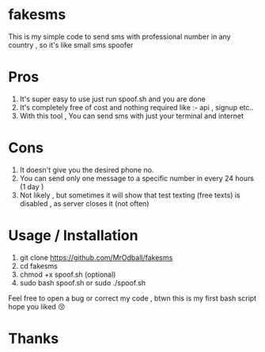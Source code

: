 # fakesms                                                                   
This is my simple code to send sms with professional number in any country , so it's like small sms spoofer

# Pros
1. It's super easy to use just run spoof.sh and you are done
2. It's completely free of cost and nothing required like :- api , signup etc..
3. With this tool , You can send sms with just your terminal and internet

# Cons
1. It doesn't give you the desired phone no.
2. You can send only one message to a specific number in every 24 hours (1 day )
3. Not likely , but sometimes it will show that test texting (free texts) is disabled , as server closes it (not often)


# Usage / Installation

1. git clone https://github.com/MrOdball/fakesms
2. cd fakesms
3. chmod +x spoof.sh (optional)
4. sudo bash spoof.sh or sudo ./spoof.sh


Feel free to open a bug or correct my code , btwn this is my first bash script hope you liked :kissing_closed_eyes:

# Thanks
